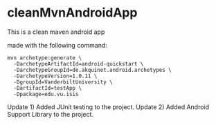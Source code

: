cleanMvnAndroidApp
==================

This is a clean maven android app

made with the following command:
```
mvn archetype:generate \
  -DarchetypeArtifactId=android-quickstart \
  -DarchetypeGroupId=de.akquinet.android.archetypes \
  -DarchetypeVersion=1.0.11 \
  -DgroupId=VanderbiltUniversity \
  -DartifactId=testApp \
  -Dpackage=edu.vu.isis
```

Update 1) Added JUnit testing to the project.
Update 2) Added Android Support Library to the project.
